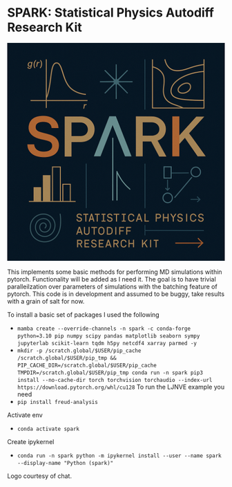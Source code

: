 # SPARK: Statistical Physics Autodiff Research Kit

![Alt text](SPARK_Logo.png)

This implements some basic methods for performing MD simulations within pytorch. Functionality will be added as I need it. The goal is to have trivial paralleilzation over parameters of simulations with the batching feature of pytorch. This code is in development and assumed to be buggy, take results with a grain of salt for now.

To install a basic set of packages I used the following
- `mamba create --override-channels -n spark -c conda-forge python=3.10 pip numpy scipy pandas matplotlib seaborn sympy jupyterlab scikit-learn tqdm h5py netcdf4 xarray parmed -y`
- `mkdir -p /scratch.global/$USER/pip_cache /scratch.global/$USER/pip_tmp && PIP_CACHE_DIR=/scratch.global/$USER/pip_cache TMPDIR=/scratch.global/$USER/pip_tmp conda run -n spark pip3 install --no-cache-dir torch torchvision torchaudio --index-url https://download.pytorch.org/whl/cu128`
To run the LJNVE example you need
- `pip install freud-analysis`
  
Activate env
- `conda activate spark`
  
Create ipykernel
- `conda run -n spark python -m ipykernel install --user --name spark --display-name "Python (spark)"`

Logo courtesy of chat. 
